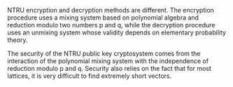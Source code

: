 NTRU encryption and decryption methods are different. The encryption procedure uses a mixing system based on polynomial algebra and reduction modulo two numbers p and q, while the decryption procedure uses an unmixing system whose validity depends on elementary probability theory. 

The security of the NTRU public key cryptosystem comes from  the interaction of the polynomial mixing system with the independence of reduction modulo p and q. Security also relies on the fact that for most lattices, it is very difficult to find extremely short vectors. 
